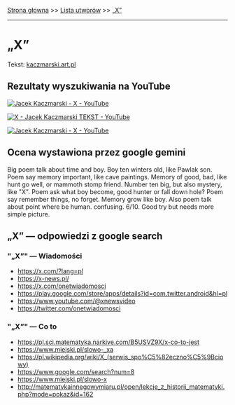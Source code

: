 [Strona głowna](../index.md) >> [Lista utworów](../list.md) >> [„X”](710.md)

---

# „X”

Tekst: [kaczmarski.art.pl](https://www.kaczmarski.art.pl/tworczosc/wiersze/x/)

## Rezultaty wyszukiwania na YouTube

[![Jacek Kaczmarski - X - YouTube](http://img.youtube.com/vi/bFjGSK-5pw0/0.jpg)](https://www.youtube.com/watch?v=bFjGSK-5pw0 "Jacek Kaczmarski - X - YouTube")

[![X - Jacek Kaczmarski TEKST - YouTube](http://img.youtube.com/vi/qMqg0TXek5E/0.jpg)](https://www.youtube.com/watch?v=qMqg0TXek5E "X - Jacek Kaczmarski TEKST - YouTube")

[![Jacek Kaczmarski - X - YouTube](http://img.youtube.com/vi/AnYTA4OT4tY/0.jpg)](https://www.youtube.com/watch?v=AnYTA4OT4tY "Jacek Kaczmarski - X - YouTube")

## Ocena wystawiona przez google gemini

Big poem talk about time and boy. Boy ten winters old, like Pawlak son. Poem say memory important, like cave paintings. Memory of good, bad, like hunt go well, or mammoth stomp friend. Number ten big, but also mystery, like "X". Poem ask what boy become, good hunter or fall down hole? Poem say remember things, no forget. Memory grow like boy. Also poem talk about point where be human. confusing. 6/10. Good try but needs more simple picture.


## „X” — odpowiedzi z google search

### "„X”" — Wiadomości

 - <https://x.com/?lang=pl>
 - <https://x-news.pl/>
 - <https://x.com/onetwiadomosci>
 - <https://play.google.com/store/apps/details?id=com.twitter.android&hl=pl>
 - <https://www.youtube.com/@xnewsvideo>
 - <https://twitter.com/onetwiadomosci>

### "„X”" — Co to

 - <https://pl.sci.matematyka.narkive.com/B5USVZ9X/x-co-to-jest>
 - <https://www.miejski.pl/slowo-_xa>
 - <https://pl.wikipedia.org/wiki/X_(serwis_spo%C5%82eczno%C5%9Bciowy)>
 - <https://www.google.com/search?num=8>
 - <https://www.miejski.pl/slowo-x>
 - <http://matematykainnegowymiaru.pl/open/lekcje_z_historii_matematyki.php?mode=pokaz&id=162>

